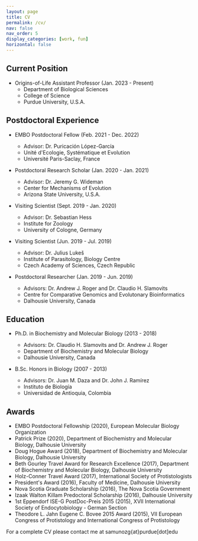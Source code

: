 ```yaml
---
layout: page
title: CV
permalink: /cv/
nav: false
nav_order: 5
display_categories: [work, fun]
horizontal: false
---
```


## Current Position

* Origins-of-Life Assistant Professor (Jan. 2023 - Present)
  * Department of Biological Sciences
  * College of Science
  * Purdue University, U.S.A.

## Postdoctoral Experience

* EMBO Postdoctoral Fellow (Feb. 2021 - Dec. 2022)
  * Advisor: Dr. Puricación López-García
  * Unité d'Ecologie, Systématique et Evolution
  * Université Paris-Saclay, France

* Postdoctoral Research Scholar (Jan. 2020 - Jan. 2021)
  * Advisor: Dr. Jeremy G. Wideman
  * Center for Mechanisms of Evolution
  * Arizona State University, U.S.A.

* Visiting Scientist (Sept. 2019 - Jan. 2020)
  * Advisor: Dr. Sebastian Hess
  * Institute for Zoology
  * University of Cologne, Germany

* Visiting Scientist (Jun. 2019 - Jul. 2019)
  * Advisor: Dr. Julius Lukeš
  * Institute of Parasitology, Biology Centre
  * Czech Academy of Sciences, Czech Republic

* Postdoctoral Researcher (Jan. 2019 - Jun. 2019)
  * Advisors: Dr. Andrew J. Roger and Dr. Claudio H. Slamovits
  * Centre for Comparative Genomics and Evolutonary Bioinformatics
  * Dalhousie University, Canada

## Education

* Ph.D. in Biochemistry and Molecular Biology (2013 - 2018)
  * Advisors: Dr. Claudio H. Slamovits and Dr. Andrew J. Roger
  * Department of Biochemistry and Molecular Biology
  * Dalhousie University, Canada

* B.Sc. Honors in Biology (2007 - 2013)
  * Advisors: Dr. Juan M. Daza and Dr. John J. Ramírez
  * Instituto de Biología
  * Universidad de Antioquia, Colombia
  
## Awards

* EMBO Postdoctoral Fellowship (2020), European Molecular Biology Organization
* Patrick Prize (2020), Department of Biochemistry and Molecular Biology, Dalhousie University
* Doug Hogue Award (2018), Department of Biochemistry and Molecular Biology, Dalhousie University
* Beth Gourley Travel Award for Research Excellence (2017), Department of Biochemistry and Molecular Biology, Dalhousie University
* Holz-Conner Travel Award (2017), International Society of Protistologists
* President's Award (2016), Faculty of Medicine, Dalhousie University
* Nova Scotia Graduate Scholarship (2016), The Nova Scotia Government
* Izaak Walton Killam Predoctoral Scholarship (2016), Dalhousie University
* 1st Eppendorf ISE-G PostDoc-Preis 2015 (2015), XVII International Society of Endocytobiology - German Section
* Theodore L. Jahn Eugene C. Bovee 2015 Award (2015), VII European Congress of Protistology and International Congress of Protistology   

For a complete CV please contact me at samunozg{at}purdue[dot]edu
